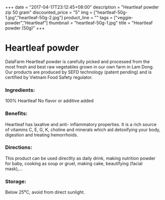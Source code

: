 +++
date = "2017-04-17T23:12:45+08:00"
description = "Heartleaf powder zip 50 gram"
discounted_price = "5"
img = ["heartleaf-50g-1.jpg","heartleaf-50g-2.jpg"]
product_line = ""
tags = ["veggie-powder","Heartleaf"]
thumbnail = "heartleaf-50g-1.jpg"
title = "Heartleaf powder (50g)"
+++

# Heartleaf powder

DalaFarm Heartleaf powder is carefully picked and processed from the most fresh and best raw vegetables 
grown in our own farm in Lam Dong. Our products are produced by SEFD technology (patent pending) and 
is certified by Vietnam Food Safety regulator.


### Ingredients: 
100% Heartleaf
No flavor or additive added

### Benefits: 
Heartleaf has laxative and anti-
inflammatory properties. It is a rich 
source of vitamins C, E, G, K, choline 
and minerals which aid detoxifying 
your body, digestion and treating 
hemorrhoids.

### Directions:  
This product can be used directlty as 
daily drink, making nutrition powder 
for baby, cooking as soup or gruel, 
making cake, beautifying (facial mask),...

### Storage: 
Below 25⁰C, avoid from direct sunlight.

